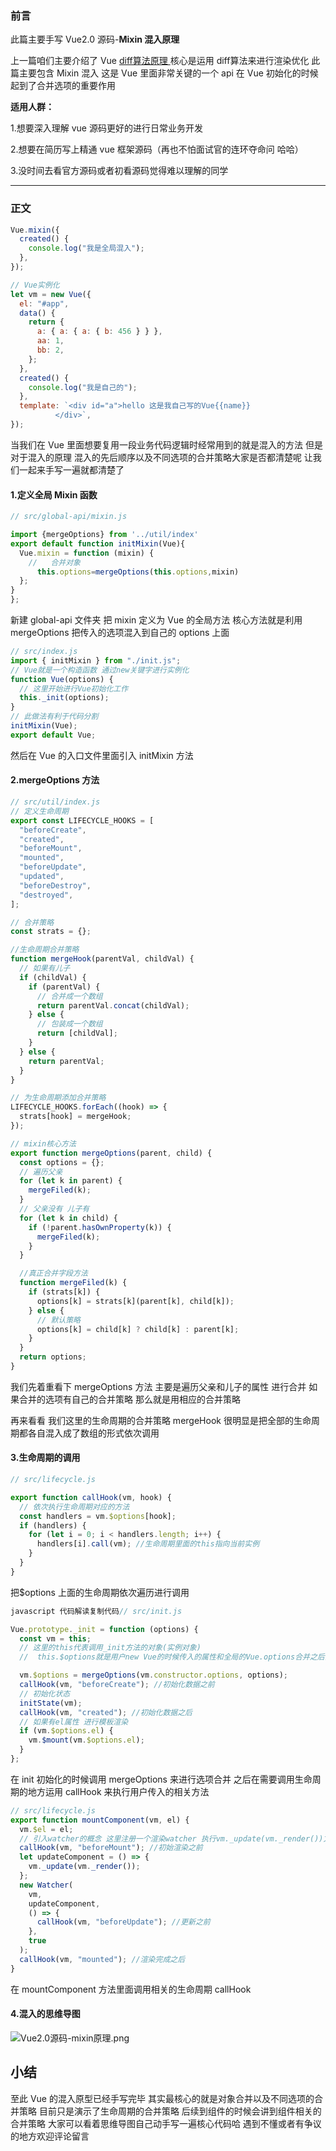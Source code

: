### 前言

此篇主要手写 Vue2.0 源码-**Mixin 混入原理**

上一篇咱们主要介绍了 Vue [diff算法原理 ](https://juejin.cn/post/6953433215218483236) 核心是运用 diff算法来进行渲染优化 此篇主要包含 Mixin 混入 这是 Vue 里面非常关键的一个 api 在 Vue 初始化的时候起到了合并选项的重要作用

**适用人群：**

1.想要深入理解 vue 源码更好的进行日常业务开发

2.想要在简历写上精通 vue 框架源码（再也不怕面试官的连环夺命问 哈哈）

3.没时间去看官方源码或者初看源码觉得难以理解的同学

------

### 正文

```javascript
Vue.mixin({
  created() {
    console.log("我是全局混入");
  },
});

// Vue实例化
let vm = new Vue({
  el: "#app",
  data() {
    return {
      a: { a: { a: { b: 456 } } },
      aa: 1,
      bb: 2,
    };
  },
  created() {
    console.log("我是自己的");
  },
  template: `<div id="a">hello 这是我自己写的Vue{{name}}
          </div>`,
});
```

当我们在 Vue 里面想要复用一段业务代码逻辑时经常用到的就是混入的方法 但是对于混入的原理 混入的先后顺序以及不同选项的合并策略大家是否都清楚呢 让我们一起来手写一遍就都清楚了

#### 1.定义全局 Mixin 函数

```javascript
// src/global-api/mixin.js

import {mergeOptions} from '../util/index'
export default function initMixin(Vue){
  Vue.mixin = function (mixin) {
    //   合并对象
      this.options=mergeOptions(this.options,mixin)
  };
}
};
```

新建 global-api 文件夹 把 mixin 定义为 Vue 的全局方法 核心方法就是利用 mergeOptions 把传入的选项混入到自己的 options 上面

```javascript
// src/index.js
import { initMixin } from "./init.js";
// Vue就是一个构造函数 通过new关键字进行实例化
function Vue(options) {
  // 这里开始进行Vue初始化工作
  this._init(options);
}
// 此做法有利于代码分割
initMixin(Vue);
export default Vue;
```

然后在 Vue 的入口文件里面引入 initMixin 方法

#### 2.mergeOptions 方法

```javascript
// src/util/index.js
// 定义生命周期
export const LIFECYCLE_HOOKS = [
  "beforeCreate",
  "created",
  "beforeMount",
  "mounted",
  "beforeUpdate",
  "updated",
  "beforeDestroy",
  "destroyed",
];

// 合并策略
const strats = {};

//生命周期合并策略
function mergeHook(parentVal, childVal) {
  // 如果有儿子
  if (childVal) {
    if (parentVal) {
      // 合并成一个数组
      return parentVal.concat(childVal);
    } else {
      // 包装成一个数组
      return [childVal];
    }
  } else {
    return parentVal;
  }
}

// 为生命周期添加合并策略
LIFECYCLE_HOOKS.forEach((hook) => {
  strats[hook] = mergeHook;
});

// mixin核心方法
export function mergeOptions(parent, child) {
  const options = {};
  // 遍历父亲
  for (let k in parent) {
    mergeFiled(k);
  }
  // 父亲没有 儿子有
  for (let k in child) {
    if (!parent.hasOwnProperty(k)) {
      mergeFiled(k);
    }
  }

  //真正合并字段方法
  function mergeFiled(k) {
    if (strats[k]) {
      options[k] = strats[k](parent[k], child[k]);
    } else {
      // 默认策略
      options[k] = child[k] ? child[k] : parent[k];
    }
  }
  return options;
}
```

我们先着重看下 mergeOptions 方法 主要是遍历父亲和儿子的属性 进行合并 如果合并的选项有自己的合并策略 那么就是用相应的合并策略

再来看看 我们这里的生命周期的合并策略 mergeHook 很明显是把全部的生命周期都各自混入成了数组的形式依次调用

#### 3.生命周期的调用

```javascript
// src/lifecycle.js

export function callHook(vm, hook) {
  // 依次执行生命周期对应的方法
  const handlers = vm.$options[hook];
  if (handlers) {
    for (let i = 0; i < handlers.length; i++) {
      handlers[i].call(vm); //生命周期里面的this指向当前实例
    }
  }
}
```

把$options 上面的生命周期依次遍历进行调用

```javascript
javascript 代码解读复制代码// src/init.js

Vue.prototype._init = function (options) {
  const vm = this;
  // 这里的this代表调用_init方法的对象(实例对象)
  //  this.$options就是用户new Vue的时候传入的属性和全局的Vue.options合并之后的结果

  vm.$options = mergeOptions(vm.constructor.options, options);
  callHook(vm, "beforeCreate"); //初始化数据之前
  // 初始化状态
  initState(vm);
  callHook(vm, "created"); //初始化数据之后
  // 如果有el属性 进行模板渲染
  if (vm.$options.el) {
    vm.$mount(vm.$options.el);
  }
};
```

在 init 初始化的时候调用 mergeOptions 来进行选项合并 之后在需要调用生命周期的地方运用 callHook 来执行用户传入的相关方法

```javascript
// src/lifecycle.js
export function mountComponent(vm, el) {
  vm.$el = el;
  // 引入watcher的概念 这里注册一个渲染watcher 执行vm._update(vm._render())方法渲染视图
  callHook(vm, "beforeMount"); //初始渲染之前
  let updateComponent = () => {
    vm._update(vm._render());
  };
  new Watcher(
    vm,
    updateComponent,
    () => {
      callHook(vm, "beforeUpdate"); //更新之前
    },
    true
  );
  callHook(vm, "mounted"); //渲染完成之后
}
```

在 mountComponent 方法里面调用相关的生命周期 callHook

#### 4.混入的思维导图

![Vue2.0源码-mixin原理.png](https://p9-juejin.byteimg.com/tos-cn-i-k3u1fbpfcp/d80ad9361be64258b70c578cb3b14b74~tplv-k3u1fbpfcp-zoom-in-crop-mark:1512:0:0:0.awebp)

## 小结

至此 Vue 的混入原型已经手写完毕 其实最核心的就是对象合并以及不同选项的合并策略 目前只是演示了生命周期的合并策略 后续到组件的时候会讲到组件相关的合并策略 大家可以看着思维导图自己动手写一遍核心代码哈 遇到不懂或者有争议的地方欢迎评论留言